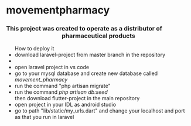 # movementpharmacy
<h3 style="text-align-last:center">This project was created to operate as a distributor of pharmaceutical products</h3>

<ul>How to deploy it
  <li>
     download laravel-project from master branch in the repository
<li>
  <li>
    open laravel project in vs code 
  </li>
  <li>
    go to your mysql database and create new database called <i>movement_pharmacy</i>
  <li>
    run the command "php artisan migrate"
  </li>
  <li>
    run the command <i>php artisan db:seed</i>
  </li>
 then download flutter-project in the main repository
</li>
  <li>
    open project in your IDL as android studio
  </li>
  <li>
    go to path "lib/static/my_urls.dart" and change your localhost and port as that you run in laravel
  </li>
</ul>

